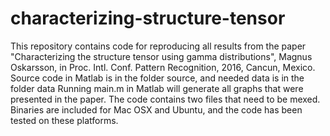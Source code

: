 # characterizing-structure-tensor
This repository contains code for reproducing all results from the paper
"Characterizing the structure tensor using gamma distributions", Magnus Oskarsson, in Proc. Intl. Conf. Pattern Recognition, 2016, Cancun, Mexico.
Source code in Matlab is in the folder source, and needed data is in the folder data
Running 
main.m 
in Matlab will generate all graphs that were presented in the paper. The code contains two files that need to be mexed. Binaries are included for Mac OSX and Ubuntu, and the code has been tested on these platforms.
